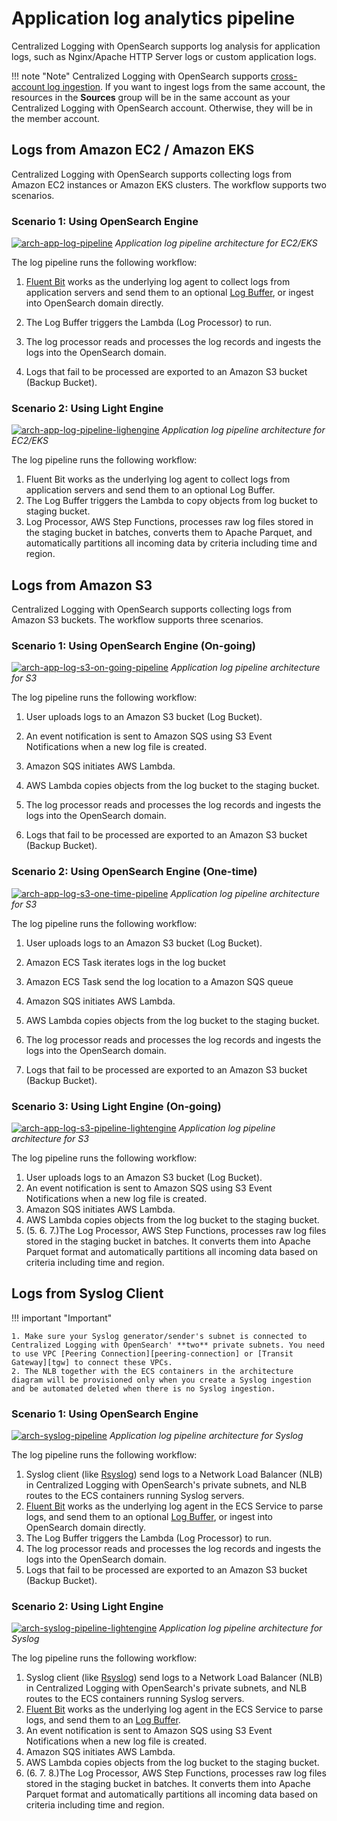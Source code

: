
# Application log analytics pipeline

Centralized Logging with OpenSearch supports log analysis for application logs, such as Nginx/Apache HTTP Server logs or custom application logs.

!!! note "Note"
    Centralized Logging with OpenSearch supports [cross-account log ingestion](../link-account/index.md). If you want to ingest logs from the same account, the resources in the **Sources** group will be in the same account as your Centralized Logging with OpenSearch account. Otherwise, they will be in the member account.

## Logs from Amazon EC2 / Amazon EKS

Centralized Logging with OpenSearch supports collecting logs from Amazon EC2 instances or Amazon EKS clusters. The workflow supports two scenarios.

### Scenario 1: Using OpenSearch Engine

[![arch-app-log-pipeline]][arch-app-log-pipeline]
_Application log pipeline architecture for EC2/EKS_

The log pipeline runs the following workflow:

1. [Fluent Bit](https://fluentbit.io/) works as the underlying log agent to collect logs from application servers and send them to an optional [Log Buffer](../applications/index.md#log-buffer), or ingest into OpenSearch domain directly.

2. The Log Buffer triggers the Lambda (Log Processor) to run.

3. The log processor reads and processes the log records and ingests the logs into the OpenSearch domain.

4. Logs that fail to be processed are exported to an Amazon S3 bucket (Backup Bucket).


### Scenario 2: Using Light Engine

[![arch-app-log-pipeline-lighengine]][arch-app-log-pipeline-lighengine]
_Application log pipeline architecture for EC2/EKS_

The log pipeline runs the following workflow:

1. Fluent Bit works as the underlying log agent to collect logs from application servers and send them to an optional Log Buffer.
2. The Log Buffer triggers the Lambda to copy objects from log bucket to staging bucket.
3. Log Processor, AWS Step Functions, processes raw log files stored in the staging bucket in batches, converts them to Apache Parquet, and automatically partitions all incoming data by criteria including time and region.

## Logs from Amazon S3

Centralized Logging with OpenSearch supports collecting logs from Amazon S3 buckets. The workflow supports three scenarios.

### Scenario 1: Using OpenSearch Engine (On-going)

[![arch-app-log-s3-on-going-pipeline]][arch-app-log-s3-on-going-pipeline]
_Application log pipeline architecture for S3_

The log pipeline runs the following workflow:

1. User uploads logs to an Amazon S3 bucket (Log Bucket).

2. An event notification is sent to Amazon SQS using S3 Event Notifications when a new log file is created.

3. Amazon SQS initiates AWS Lambda.

4. AWS Lambda copies objects from the log bucket to the staging bucket.

5. The log processor reads and processes the log records and ingests the logs into the OpenSearch domain.

6. Logs that fail to be processed are exported to an Amazon S3 bucket (Backup Bucket).

### Scenario 2: Using OpenSearch Engine (One-time)

[![arch-app-log-s3-one-time-pipeline]][arch-app-log-s3-one-time-pipeline]
_Application log pipeline architecture for S3_

The log pipeline runs the following workflow:

1. User uploads logs to an Amazon S3 bucket (Log Bucket).

2. Amazon ECS Task iterates logs in the log bucket

3. Amazon ECS Task send the log location to a Amazon SQS queue

4. Amazon SQS initiates AWS Lambda.

5. AWS Lambda copies objects from the log bucket to the staging bucket.

6. The log processor reads and processes the log records and ingests the logs into the OpenSearch domain.

7. Logs that fail to be processed are exported to an Amazon S3 bucket (Backup Bucket).


### Scenario 3: Using Light Engine (On-going)

[![arch-app-log-s3-pipeline-lightengine]][arch-app-log-s3-pipeline-lightengine]
_Application log pipeline architecture for S3_

The log pipeline runs the following workflow:

1. User uploads logs to an Amazon S3 bucket (Log Bucket).
2. An event notification is sent to Amazon SQS using S3 Event Notifications when a new log file is created.
3. Amazon SQS initiates AWS Lambda.
4. AWS Lambda copies objects from the log bucket to the staging bucket.
6. (5. 6. 7.)The Log Processor, AWS Step Functions, processes raw log files stored in the staging bucket in batches. It converts them into Apache Parquet format and automatically partitions all incoming data based on criteria including time and region.

## Logs from Syslog Client

!!! important "Important"

    1. Make sure your Syslog generator/sender's subnet is connected to Centralized Logging with OpenSearch' **two** private subnets. You need to use VPC [Peering Connection][peering-connection] or [Transit Gateway][tgw] to connect these VPCs.
    2. The NLB together with the ECS containers in the architecture diagram will be provisioned only when you create a Syslog ingestion and be automated deleted when there is no Syslog ingestion.

### Scenario 1: Using OpenSearch Engine

[![arch-syslog-pipeline]][arch-syslog-pipeline]
_Application log pipeline architecture for Syslog_

The log pipeline runs the following workflow:

1. Syslog client (like [Rsyslog][rsyslog]) send logs to a Network Load Balancer (NLB) in Centralized Logging with OpenSearch's private subnets, and NLB routes to the ECS containers running Syslog servers.
2. [Fluent Bit](https://fluentbit.io/) works as the underlying log agent in the ECS Service to parse logs, and send them to an optional [Log Buffer](../applications/index.md#log-buffer), or ingest into OpenSearch domain directly.
3. The Log Buffer triggers the Lambda (Log Processor) to run.
4. The log processor reads and processes the log records and ingests the logs into the OpenSearch domain.
5. Logs that fail to be processed are exported to an Amazon S3 bucket (Backup Bucket).

### Scenario 2: Using Light Engine

[![arch-syslog-pipeline-lightengine]][arch-syslog-pipeline-lightengine]
_Application log pipeline architecture for Syslog_

The log pipeline runs the following workflow:

1. Syslog client (like [Rsyslog][rsyslog]) send logs to a Network Load Balancer (NLB) in Centralized Logging with OpenSearch's private subnets, and NLB routes to the ECS containers running Syslog servers.
2. [Fluent Bit](https://fluentbit.io/) works as the underlying log agent in the ECS Service to parse logs, and send them to an [Log Buffer](../applications/index.md#log-buffer).
3. An event notification is sent to Amazon SQS using S3 Event Notifications when a new log file is created.
4. Amazon SQS initiates AWS Lambda.
5. AWS Lambda copies objects from the log bucket to the staging bucket.
6. (6. 7. 8.)The Log Processor, AWS Step Functions, processes raw log files stored in the staging bucket in batches. It converts them into Apache Parquet format and automatically partitions all incoming data based on criteria including time and region.



[s3log]: https://docs.aws.amazon.com/AmazonS3/latest/userguide/ServerLogs.html
[alblog]: https://docs.aws.amazon.com/elasticloadbalancing/latest/application/load-balancer-access-logs.html
[s3]: https://aws.amazon.com/s3/
[s3-events]: https://docs.aws.amazon.com/AmazonS3/latest/userguide/NotificationHowTo.html
[cloudfront]: https://aws.amazon.com/cloudfront/
[cognito]: https://aws.amazon.com/cognito/
[appsync]: https://aws.amazon.com/appsync/
[lambda]: https://aws.amazon.com/lambda/
[dynamodb]: https://aws.amazon.com/dynamodb/
[systemsmanager]: https://aws.amazon.com/systemmanager/
[stepfunction]: https://aws.amazon.com/stepfunctions/
[kds]: https://aws.amazon.com/kinesis/data-streams/
[kdf]: https://aws.amazon.com/kinesis/data-firehose/
[arch]: ../../images/architecture/arch.png
[arch-service-pipeline-s3]: ../../images/architecture/service-pipeline-s3.svg
[arch-service-pipeline-s3-lightengine]: ../../images/architecture/logs-in-s3-light-engine.drawio.svg
[arch-service-pipeline-kdf-to-s3]: ../../images/architecture/service-pipeline-kdf-to-s3.svg
[arch-service-pipeline-cw]: ../../images/architecture/service-pipeline-cw.svg
[arch-service-pipeline-kds]: ../../images/architecture/service-pipeline-kds.svg
[arch-service-pipeline-cwl-to-kds]: ../../images/architecture/service-pipeline-cwl-to-kds.svg
[arch-app-log-pipeline]: ../../images/architecture/app-log-pipeline-ec2-eks.svg
[arch-app-log-pipeline-lighengine]: ../../images/architecture/logs-from-amazon-ec2-eks-light-engine.drawio.png
[arch-app-log-s3-on-going-pipeline]: ../../images/architecture/s3-source-on-going.svg
[arch-app-log-s3-one-time-pipeline]: ../../images/architecture/s3-source-one-time.svg
[arch-app-log-s3-pipeline-lightengine]: ../../images/architecture/s3-source-on-going-light-engine.png
[arch-syslog-pipeline]: ../../images/architecture/app-log-pipeline-syslog.svg
[arch-syslog-pipeline-lightengine]: ../../images/architecture/syslog_arch_light_engine.png
[peering-connection]: https://docs.aws.amazon.com/vpc/latest/peering/working-with-vpc-peering.html
[tgw]: https://docs.aws.amazon.com/vpc/latest/tgw/what-is-transit-gateway.html
[rsyslog]: https://www.rsyslog.com/
